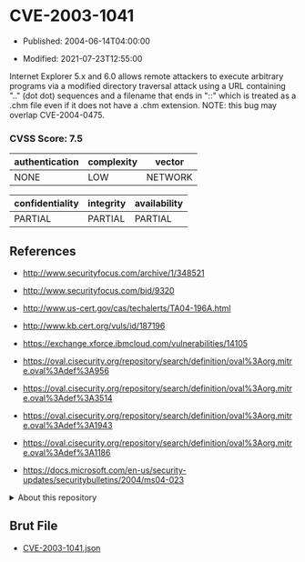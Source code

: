 # CVE-2003-1041

- Published: 2004-06-14T04:00:00

- Modified: 2021-07-23T12:55:00

Internet Explorer 5.x and 6.0 allows remote attackers to execute arbitrary programs via a modified directory traversal attack using a URL containing ".." (dot dot) sequences and a filename that ends in "::" which is treated as a .chm file even if it does not have a .chm extension.  NOTE: this bug may overlap CVE-2004-0475.

### CVSS Score: **7.5**

| authentication | complexity | vector |
| --- | --- | --- |
| NONE | LOW | NETWORK |

| confidentiality | integrity | availability |
| --- | --- | --- |
| PARTIAL | PARTIAL | PARTIAL |

## References

* http://www.securityfocus.com/archive/1/348521

* http://www.securityfocus.com/bid/9320

* http://www.us-cert.gov/cas/techalerts/TA04-196A.html

* http://www.kb.cert.org/vuls/id/187196

* https://exchange.xforce.ibmcloud.com/vulnerabilities/14105

* https://oval.cisecurity.org/repository/search/definition/oval%3Aorg.mitre.oval%3Adef%3A956

* https://oval.cisecurity.org/repository/search/definition/oval%3Aorg.mitre.oval%3Adef%3A3514

* https://oval.cisecurity.org/repository/search/definition/oval%3Aorg.mitre.oval%3Adef%3A1943

* https://oval.cisecurity.org/repository/search/definition/oval%3Aorg.mitre.oval%3Adef%3A1186

* https://docs.microsoft.com/en-us/security-updates/securitybulletins/2004/ms04-023

<details>
<summary>About this repository</summary> 

  This repository is part of the project [Live Hack CVE](https://github.com/Live-Hack-CVE). Main website can be found [www.live-hack.org](https://www.live-hack.org) 
  
  Made by [Sn0wAlice](https://github.com/Sn0wAlice) for the people that care about security and need to have a feed of the latest CVEs. Hope you enjoy it, don't forget to star the repo and follow me on [Twitter](https://twitter.com/Sn0wAlice) and [Github](https://github.com/Sn0wAlice). And that is my [personnal website](https://www.alice-snow.me/)

  - [Home Page](https://github.com/Live-Hack-CVE)
  - [Framework](https://github.com/Live-Hack-CVE/cve-framework)
  - [CVE database](https://github.com/Live-Hack-CVE/full_database)
  - [Changelog](https://github.com/Live-Hack-CVE/Changelog)
</details>

## Brut File

* [CVE-2003-1041.json](https://raw.githubusercontent.com/Live-Hack-CVE/full_database/main/cves/2003/CVE-2003-1041.json)

